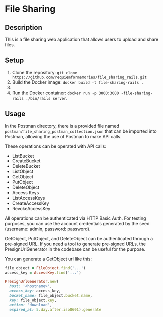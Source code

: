 # File Sharing

## Description

This is a file sharing web application that allows users to upload and share files. 

## Setup

1. Clone the repository: `git clone https://github.com/requiemformemories/file_sharing_rails.git`
2. Build the Docker image: `docker build -t file-sharing-rails .`
3. 
4. Run the Docker container: `docker run -p 3000:3000 -file-sharing-rails ./bin/rails server`.

## Usage

In the Postman directory, there is a provided file named `postman/file_sharing_postman_collection.json` that can be imported into Postman, allowing the use of Postman to make API calls.

These operations can be operated with API calls:
- ListBucket
- CreateBucket
- DeleteBucket
- ListObject
- GetObject
- PutObject
- DeleteObject
- Access Keys
- ListAccessKeys
- CreateAccessKey
- RevokeAccessKey

All operations can be authenticated via HTTP Basic Auth. For testing purposes, you can use the account credentials generated by the seed (username: admin, password: password).

GetObject, PutObject, and DeleteObject can be authenticated through a pre-signed URL. If you need a tool to generate pre-signed URLs, the PresignUrlGenerator in the codebase can be useful for the purpose.

You can generate a GetObject url like this:

```ruby
file_object = FileObject.find('...') 
access_key = AccessKey.find('...') 

PresignUrlGenerator.new(
  host: '<hostname>', 
  access_key: access_key,
  bucket_name: file_object.bucket.name, 
  key: file_object.key, 
  action: 'download', 
  expired_at: 5.day.after.iso8601).generate
```




